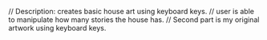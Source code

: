 // Description: creates basic house art using keyboard keys.
// user is able to manipulate how many stories the house has.
// Second part is my original artwork using keyboard keys.
